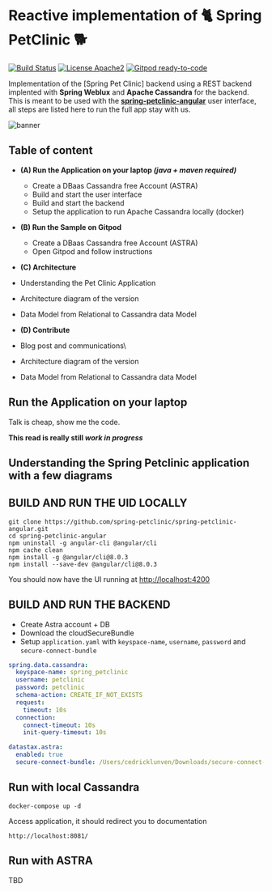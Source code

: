 # Reactive implementation of 🐈 Spring PetClinic 🐕 

[![Build Status](https://travis-ci.org/ff4j/ff4j.svg?branch=master)](https://travis-ci.org/clun/spring-petclinic-reactive)
[![License Apache2](https://img.shields.io/hexpm/l/plug.svg)](http://www.apache.org/licenses/LICENSE-2.0)
[![Gitpod ready-to-code](https://img.shields.io/badge/Gitpod-ready--to--code-blue?logo=gitpod)](https://gitpod.io/#https://github.com/clun/spring-petclinic-reactive) 

Implementation of the [Spring Pet Clinic]  backend using a REST backend implented with **Spring Weblux** and **Apache Cassandra** for the backend. This is meant to be used with the **[spring-petclinic-angular](https://github.com/spring-petclinic/spring-petclinic-angular)** user interface, all steps are listed here to run the full app stay with us.

![banner](https://raw.githubusercontent.com/clun/spring-petclinic-reactive/master/doc/img/banner.png)

## Table of content

- **(A) Run the Application on your laptop *(java + maven required)***
  - Create a DBaas Cassandra free Account (ASTRA)
  - Build and start the user interface
  - Build and start the backend
  - Setup the application to run Apache Cassandra locally (docker)

- **(B) Run the Sample on Gitpod**
  - Create a DBaas Cassandra free Account (ASTRA)
  - Open Gitpod and follow instructions

- **(C) Architecture**
 - Understanding the Pet Clinic Application
 - Architecture diagram of the version
 - Data Model from Relational to Cassandra data Model

- **(D) Contribute**
 - Blog post and communications\
 - Architecture diagram of the version
 - Data Model from Relational to Cassandra data Model


## Run the Application on your laptop

Talk is cheap, show me the code.


**This read is really still *work in progress***


## Understanding the Spring Petclinic application with a few diagrams




## BUILD AND RUN THE UID LOCALLY

```
git clone https://github.com/spring-petclinic/spring-petclinic-angular.git
cd spring-petclinic-angular
npm uninstall -g angular-cli @angular/cli
npm cache clean
npm install -g @angular/cli@8.0.3
npm install --save-dev @angular/cli@8.0.3
```

You should now have the UI running at [http://localhost:4200](http://localhost:4200)


## BUILD AND RUN THE BACKEND

- Create Astra account + DB
- Download the cloudSecureBundle
- Setup `application.yaml` with `keyspace-name`, `username`, `password` and `secure-connect-bundle`

```yaml
spring.data.cassandra:
  keyspace-name: spring_petclinic
  username: petclinic
  password: petclinic
  schema-action: CREATE_IF_NOT_EXISTS
  request:
    timeout: 10s
  connection:
    connect-timeout: 10s
    init-query-timeout: 10s

datastax.astra:
  enabled: true
  secure-connect-bundle: /Users/cedricklunven/Downloads/secure-connect-demos.zip

```

## Run with local Cassandra

```
docker-compose up -d
```

Access application, it should redirect you to documentation
```
http://localhost:8081/
```

## Run with ASTRA

TBD